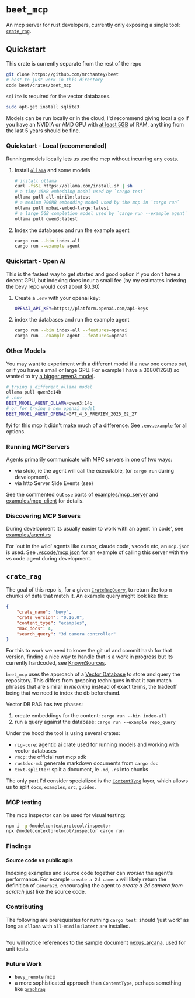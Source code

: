 # `beet_mcp`

An mcp server for rust developers, currently only exposing a single tool: [`crate_rag`](#crate_rag).

## Quickstart
This crate is currently separate from the rest of the repo

```sh
git clone https://github.com/mrchantey/beet
# best to just work in this directory
code beet/crates/beet_mcp
```

`sqlite` is required for the vector databases.
```sh
sudo apt-get install sqlite3
```

Models can be run locally or in the cloud, I'd recommend giving local a go if you have an NVIDIA or AMD GPU with [at least 5GB](https://claude.ai/share/f375b98b-820d-4c5d-bb52-9f731353e976) of RAM, anything from the last 5 years should be fine.

### Quickstart - Local (recommended)

Running models locally lets us use the mcp without incurring any costs.

1. Install [`ollama`](https://ollama.com/download) and some models
	```sh
	# install ollama
	curl -fsSL https://ollama.com/install.sh | sh
	# a tiny 45MB embedding model used by `cargo test` 
	ollama pull all-minilm:latest
	# a medium 700MB embedding model used by the mcp in `cargo run`
	ollama pull mxbai-embed-large:latest
	# a large 5GB completion model used by `cargo run --example agent`
	ollama pull qwen3:latest
	```
2. Index the databases and run the example agent
	```sh
	cargo run --bin index-all
	cargo run --example agent
	```

### Quickstart - Open AI

This is the fastest way to get started and good option if you don't have a decent GPU, but indexing does incur a small fee (by my estimates indexing the bevy repo would cost about $0.30)

1. Create a `.env` with your openai key:
	```sh
	OPENAI_API_KEY=https://platform.openai.com/api-keys
	```
2. index the databases and run the example agent
	```sh
	cargo run --bin index-all --features=openai
	cargo run --example agent --features=openai
	```

### Other Models

You may want to experiment with a different model if a new one comes out, or if you have a small or large GPU. For example I have a 3080(12GB) so wanted to try [a bigger qwen3 model](https://ollama.com/library/qwen3).
```sh
# trying a different ollama model
ollama pull qwen3:14b
# .env
BEET_MODEL_AGENT_OLLAMA=qwen3:14b
# or for trying a new openai model
BEET_MODEL_AGENT_OPENAI=GPT_4_5_PREVIEW_2025_02_27
```

fyi for this mcp it didn't make much of a difference. See [`.env.example`](.env.example) for all options.


### Running MCP Servers

Agents primarily communicate with MPC servers in one of two ways:
- via stdio, ie the agent will call the executable, (or `cargo run` during development).
- via http Server Side Events (sse)

See the commented out `sse` parts of [examples/mcp_server](./examples/mcp_server.rs) and [examples/mcp_client](./examples/mcp_client.rs) for details.

### Discovering MCP Servers

During development its usually easier to work with an agent 'in code', see [examples/agent.rs](./examples/agent.rs)

For 'out in the wild' agents like cursor, claude code, vscode etc, an `mcp.json` is used. See [.vscode/mcp.json](.vscode/mcp.json) for an example of calling this server with the vs code agent during development.


## `crate_rag`

The goal of this repo is, for a given [`CrateRagQuery`](src/mcp/mcp_server.rs#L25), to return the top n chunks of data that match it. An example query might look like this:

```json
{
	"crate_name": "bevy",
	"crate_version": "0.16.0",
	"content_type": "examples",
	"max_docs": 4,
	"search_query": "3d camera controller"
}
```

For this to work we need to know the git url and commit hash for that version, finding a nice way to handle that is a work in progress but its currently hardcoded, see [KnownSources](src/crate_rag/known_sources.rs#L166-L167).

`beet_mcp` uses the approach of a [Vector Database](https://www.cloudflare.com/learning/ai/what-is-vector-database/#:~:text=A%20vector%20database%20stores%20pieces,construction%20of%20powerful%20AI%20models.) to store and query the repository. 
This differs from grepping techniques in that it can match phrases that are similar in *meaning* instead of exact terms, the tradeoff being that we need to index the db beforehand.

Vector DB RAG has two phases:
1. create embeddings for the content: `cargo run --bin index-all`
2. run a query against the database: `cargo run --example repo_query`

Under the hood the tool is using several crates:

- `rig-core`: agentic ai crate used for running models and working with vector databases
- `rmcp`: the official rust mcp sdk
- `rustdoc-md`: generate markdown documents from `cargo doc`
- `text-splitter`: split a document, ie `.md`, `.rs` into chunks

The only part I'd consider specialized is the [`ContentType`](src/crate_rag/content_type.rs) layer, which allows us to split `docs`, `examples`, `src`, `guides`.

### MCP testing

The mcp inspector can be used for visual testing:
```sh
npm i -g @modelcontextprotocol/inspector
npx @modelcontextprotocol/inspector cargo run
```

### Findings

#### Source code vs public apis

Indexing examples and source code together can *worsen* the agent's performance.
For example `create a 2d camera` will likely return the definition of `Camera2d`, encouraging the agent to *create a 2d camera from scratch* just like the source code.

### Contributing

The following are prerequisites for running `cargo test`: should 'just work' as long as `ollama` with `all-minilm:latest` are installed.
```

```
You will notice references to the sample document [nexus_arcana](nexus_arcana.md), used for unit tests.


### Future Work

- `bevy_remote` mcp
- a more sophisticated approach than `ContentType`, perhaps something like [`graphrag`](https://microsoft.github.io/graphrag/)